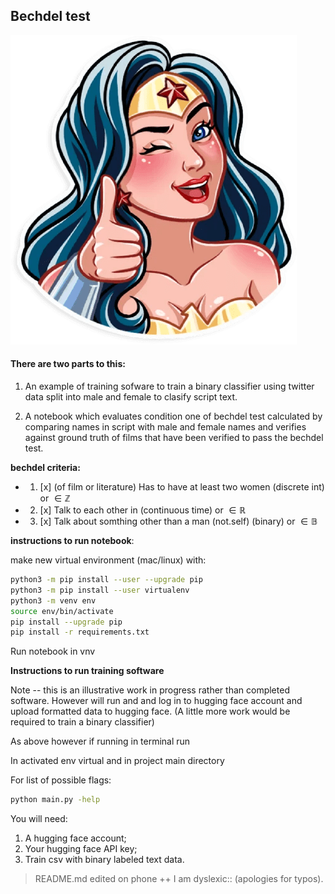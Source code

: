 ## Bechdel test
![image info](super_woman.png)

#### There are two parts to this:
1. An example of training sofware to train a binary classifier using twitter data split into male and female to clasify script text.

2. A notebook which evaluates condition one of bechdel test calculated by comparing names in script with male and female names and verifies against ground truth of films that have been verified to pass the bechdel test.
 
**bechdel criteria:**
- 1. [x] (of film or literature) Has to have at least two women (discrete int) or $\in \mathbb{Z}$
- 2. [x] Talk to each other in (continuous time) or $\in \mathbb{R}$
- 3. [x] Talk about somthing other than a man (not.self) (binary) or $\in \mathbb{B}$ 

**instructions to run notebook**:

make new virtual environment (mac/linux) with:

```bash
python3 -m pip install --user --upgrade pip
python3 -m pip install --user virtualenv
python3 -m venv env
source env/bin/activate
pip install --upgrade pip
pip install -r requirements.txt

```
Run notebook in vnv

**Instructions to run training software**

Note -- this is an illustrative work in progress rather than completed software. However will run and and log in to hugging face account and upload formatted data to hugging face. (A little more work would be required to train a binary classifier) 

As above however if running in terminal run 

In activated env virtual and in project main directory 

For list of possible flags:

```bash
python main.py -help 

```

You will need:

1. A hugging face account;
3. Your hugging face API key;
4. Train csv with binary labeled text data.

> README.md edited on phone ++ I am dyslexic:: (apologies for typos). 

